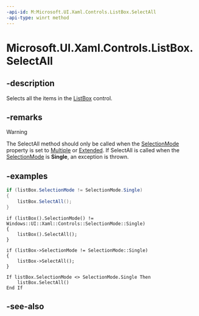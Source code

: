 ```yaml
---
-api-id: M:Microsoft.UI.Xaml.Controls.ListBox.SelectAll
-api-type: winrt method
---
```


<!-- Method syntax
public void SelectAll()
-->

# Microsoft.UI.Xaml.Controls.ListBox.SelectAll

## -description
Selects all the items in the [ListBox](listbox.md) control.

## -remarks
> [!WARNING]
> The SelectAll method should only be called when the [SelectionMode](listbox_selectionmode.md) property is set to [Multiple](selectionmode.md) or [Extended](selectionmode.md). If SelectAll is called when the [SelectionMode](listbox_selectionmode.md) is **Single**, an exception is thrown.

## -examples
```csharp
if (listBox.SelectionMode != SelectionMode.Single)
{
    listBox.SelectAll();
}
```

```cppwinrt
if (listBox().SelectionMode() != Windows::UI::Xaml::Controls::SelectionMode::Single)
{
    listBox().SelectAll();
}
```

```cppcx
if (listBox->SelectionMode != SelectionMode::Single)
{
    listBox->SelectAll();
}
```

```vbnet
If listBox.SelectionMode <> SelectionMode.Single Then
    listBox.SelectAll()
End If
```



## -see-also
